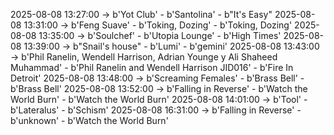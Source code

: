 2025-08-08 13:27:00 -> b'Yot Club' - b'Santolina' - b"It's Easy"
2025-08-08 13:31:00 -> b'Feng Suave' - b'Toking, Dozing' - b'Toking, Dozing'
2025-08-08 13:35:00 -> b'Soulchef' - b'Utopia Lounge' - b'High Times'
2025-08-08 13:39:00 -> b"Snail's house" - b'Lumi' - b'gemini'
2025-08-08 13:43:00 -> b'Phil Ranelin, Wendell Harrison, Adrian Younge y Ali Shaheed Muhammad' - b'Phil Ranelin and Wendell Harrison JID016' - b'Fire In Detroit'
2025-08-08 13:48:00 -> b'Screaming Females' - b'Brass Bell' - b'Brass Bell'
2025-08-08 13:52:00 -> b'Falling in Reverse' - b'Watch the World Burn' - b'Watch the World Burn'
2025-08-08 14:01:00 -> b'Tool' - b'Lateralus' - b'Schism'
2025-08-08 16:31:00 -> b'Falling in Reverse' - b'unknown' - b'Watch the World Burn'
